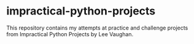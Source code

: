 # impractical-python-projects

This repository contains my attempts at practice and challenge projects from Impractical Python Projects by Lee Vaughan. 
